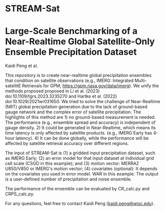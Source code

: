 # STREAM-Sat
# Large-Scale Benchmarking of a Near-Realtime Global Satellite-Only Ensemble Precipitation Dataset
Kaidi Peng et al.

This repository is to create near-realtime global precipitation ensembles that condition on satellite observations (e.g., IMERG: Integrated Multi-satellitE Retrievals for GPM; https://gpm.nasa.gov/data/imerg). We unify the methods proposed proposed in Li et al. (2023) doi:10.1109/tgrs.2023.3235270 and Hartke et al. (2022)  doi:10.1029/2021wr031650. We tried to solve the challenge of Near-Realtime (NRT) global precipitation generation due to the lack of ground-based gauge network and the complex error of satellite precipitation. The highlights of this method are 1) no ground-based measurement is needed. The performance (e.g., ensemble spread and accuracy) is independent of gauge density. 2) It could be generated in Near-Realtime, which means its time latency is only affected by satellite products. (e.g., IMERG Early has 4-hour latency). 4) It can be done globally, while the performance will be affected by satellite retrieval accuracy over different regions.

The input of STREAM-Sat is (1) a gridded input precipitation dataset, such as IMERG Early; (2) an error model for that input dataset at individual grid cell scale (CSGD in this example); and (3) motion vector: MERRA2 U850/V850 or IMERG's motion vector; (4) covariates (optional): It depends on the covariates you used in error model. WAR in this example.
The output is a user-defined number of precipitation and noise ensemble.

The performance of the ensemble can be evaluated by CR_calc.py and CRPS_calc.py.

For any questions, feel free to contact Kaidi Peng (kaidi.peng@wisc.edu).
